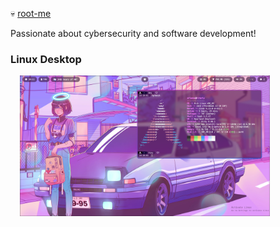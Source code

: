 💀 [root-me](https://www.root-me.org/ariannelafraise)

Passionate about cybersecurity and software development!

### Linux Desktop
<img src="arch.png" alt="My OS desktop" width="400" style="margin-left: 15px;"/>
